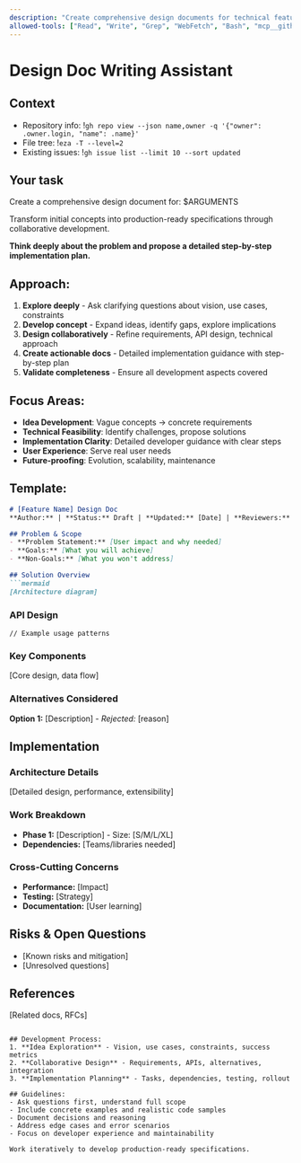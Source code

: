 ```yaml
---
description: "Create comprehensive design documents for technical features and projects"
allowed-tools: ["Read", "Write", "Grep", "WebFetch", "Bash", "mcp__github__create_issue", "mcp__github__create_pull_request", "mcp__github__get_issue", "mcp__github__get_pull_request", "mcp__github__update_issue", "mcp__github__update_pull_request", "mcp__github__search_code", "mcp__context7__resolve-library-id", "mcp__context7__get-library-docs"]
---
```


# Design Doc Writing Assistant

## Context

- Repository info: !`gh repo view --json name,owner -q '{"owner": .owner.login, "name": .name}'`
- File tree: !`eza -T --level=2`
- Existing issues: !`gh issue list --limit 10 --sort updated`

## Your task

Create a comprehensive design document for: $ARGUMENTS

Transform initial concepts into production-ready specifications through collaborative development.

**Think deeply about the problem and propose a detailed step-by-step implementation plan.**

## Approach:
1. **Explore deeply** - Ask clarifying questions about vision, use cases, constraints
2. **Develop concept** - Expand ideas, identify gaps, explore implications
3. **Design collaboratively** - Refine requirements, API design, technical approach
4. **Create actionable docs** - Detailed implementation guidance with step-by-step plan
5. **Validate completeness** - Ensure all development aspects covered

## Focus Areas:
- **Idea Development**: Vague concepts → concrete requirements
- **Technical Feasibility**: Identify challenges, propose solutions
- **Implementation Clarity**: Detailed developer guidance with clear steps
- **User Experience**: Serve real user needs
- **Future-proofing**: Evolution, scalability, maintenance

## Template:
```markdown
# [Feature Name] Design Doc
**Author:** | **Status:** Draft | **Updated:** [Date] | **Reviewers:**

## Problem & Scope
- **Problem Statement:** [User impact and why needed]
- **Goals:** [What you will achieve]
- **Non-Goals:** [What you won't address]

## Solution Overview
```mermaid
[Architecture diagram]
```

### API Design
```[language]
// Example usage patterns
```

### Key Components
[Core design, data flow]

### Alternatives Considered
**Option 1:** [Description] - *Rejected:* [reason]

## Implementation
### Architecture Details
[Detailed design, performance, extensibility]

### Work Breakdown
- **Phase 1:** [Description] - Size: [S/M/L/XL]
- **Dependencies:** [Teams/libraries needed]

### Cross-Cutting Concerns
- **Performance:** [Impact]
- **Testing:** [Strategy]
- **Documentation:** [User learning]

## Risks & Open Questions
- [Known risks and mitigation]
- [Unresolved questions]

## References
[Related docs, RFCs]
```

## Development Process:
1. **Idea Exploration** - Vision, use cases, constraints, success metrics
2. **Collaborative Design** - Requirements, APIs, alternatives, integration
3. **Implementation Planning** - Tasks, dependencies, testing, rollout

## Guidelines:
- Ask questions first, understand full scope
- Include concrete examples and realistic code samples
- Document decisions and reasoning
- Address edge cases and error scenarios
- Focus on developer experience and maintainability

Work iteratively to develop production-ready specifications.
